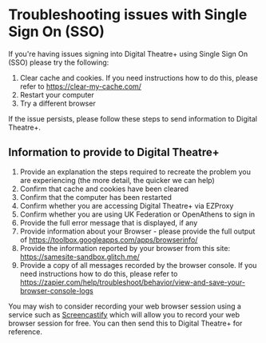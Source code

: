 # Troubleshooting issues with Single Sign On (SSO)

If you're having issues signing into Digital Theatre+ using Single Sign On (SSO) please try the following:

1. Clear cache and cookies.  If you need instructions how to do this, please refer to https://clear-my-cache.com/
2. Restart your computer
3. Try a different browser

If the issue persists, please follow these steps to send information to Digital Theatre+.

## Information to provide to Digital Theatre+

1. Provide an explanation the steps required to recreate the problem you are experiencing (the more detail, the quicker we can help)
2. Confirm that cache and cookies have been cleared
3. Confirm that the computer has been restarted
4. Confirm whether you are accessing Digital Theatre+ via EZProxy
5. Confirm whether you are using UK Federation or OpenAthens to sign in
6. Provide the full error message that is displayed, if any
7. Provide information about your Browser - please provide the full output of https://toolbox.googleapps.com/apps/browserinfo/
8. Provide the information reported by your browser from this site: https://samesite-sandbox.glitch.me/
9. Provide a copy of all messages recorded by the browser console.  If you need instructions how to do this, please refer to https://zapier.com/help/troubleshoot/behavior/view-and-save-your-browser-console-logs

You may wish to consider recording your web browser session using a service such as [Screencastify](https://www.screencastify.com/) which will allow you to record your web browser session for free.  You can then send this to Digital Theatre+ for reference.
